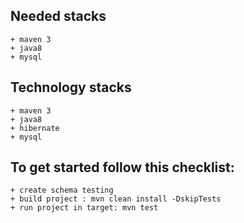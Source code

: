 ## Needed stacks
    + maven 3
    + java8
    + mysql
    
## Technology stacks
    + maven 3
    + java8
    + hibernate
    + mysql
    
## To get started follow this checklist:
    + create schema testing
    + build project : mvn clean install -DskipTests
    + run project in target: mvn test